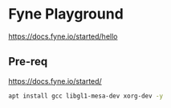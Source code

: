 # Fyne Playground

<https://docs.fyne.io/started/hello>

## Pre-req
<https://docs.fyne.io/started/>
```bash
apt install gcc libgl1-mesa-dev xorg-dev -y
```
